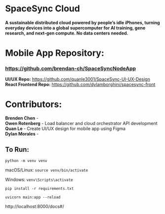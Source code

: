 # SpaceSync Cloud
#### A sustainable distributed cloud powered by people’s idle iPhones, turning everyday devices into a global supercomputer for AI training, gene research, and next-gen compute. No data centers needed.

# Mobile App Repository:
### https://github.com/brendan-ch/SpaceSyncNodeApp
**UI/UX Repo:** https://github.com/quanle3001/SpaceSync-UI-UX-Design
**React Frontend Repo:** https://github.com/dylamborghini/spacesync-front


# Contributors:
**Brenden Chen** - \
**Owen Rotenberg** - Load balancer and cloud orchestrator API development\
**Quan Le** - Create UI/UX design for mobile app using Figma\
**Dylan Morales** -



## To Run:

`python -m venv venv`

macOS/Linux:
`source venv/bin/activate`

Windows:
`venv\Scripts\activate`

`pip install -r requirements.txt`

`uvicorn main:app --reload`

http://localhost:8000/docs#/

